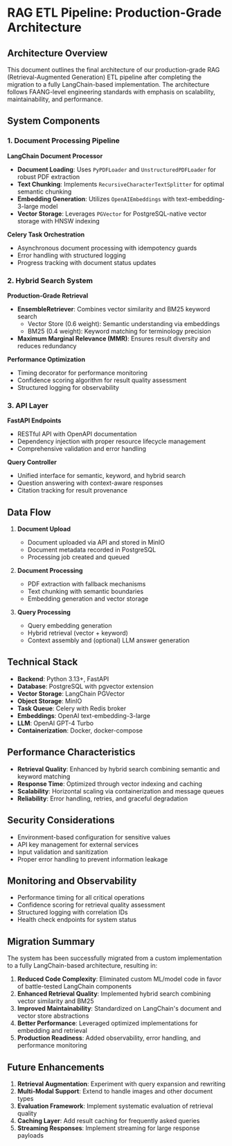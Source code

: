 # RAG ETL Pipeline: Production-Grade Architecture

## Architecture Overview

This document outlines the final architecture of our production-grade RAG (Retrieval-Augmented Generation) ETL pipeline after completing the migration to a fully LangChain-based implementation. The architecture follows FAANG-level engineering standards with emphasis on scalability, maintainability, and performance.

## System Components

### 1. Document Processing Pipeline

**LangChain Document Processor**
- **Document Loading**: Uses `PyPDFLoader` and `UnstructuredPDFLoader` for robust PDF extraction
- **Text Chunking**: Implements `RecursiveCharacterTextSplitter` for optimal semantic chunking
- **Embedding Generation**: Utilizes `OpenAIEmbeddings` with text-embedding-3-large model
- **Vector Storage**: Leverages `PGVector` for PostgreSQL-native vector storage with HNSW indexing

**Celery Task Orchestration**
- Asynchronous document processing with idempotency guards
- Error handling with structured logging
- Progress tracking with document status updates

### 2. Hybrid Search System

**Production-Grade Retrieval**
- **EnsembleRetriever**: Combines vector similarity and BM25 keyword search
  - Vector Store (0.6 weight): Semantic understanding via embeddings
  - BM25 (0.4 weight): Keyword matching for terminology precision
- **Maximum Marginal Relevance (MMR)**: Ensures result diversity and reduces redundancy

**Performance Optimization**
- Timing decorator for performance monitoring
- Confidence scoring algorithm for result quality assessment
- Structured logging for observability

### 3. API Layer

**FastAPI Endpoints**
- RESTful API with OpenAPI documentation
- Dependency injection with proper resource lifecycle management
- Comprehensive validation and error handling

**Query Controller**
- Unified interface for semantic, keyword, and hybrid search
- Question answering with context-aware responses
- Citation tracking for result provenance

## Data Flow

1. **Document Upload**
   - Document uploaded via API and stored in MinIO
   - Document metadata recorded in PostgreSQL
   - Processing job created and queued

2. **Document Processing**
   - PDF extraction with fallback mechanisms
   - Text chunking with semantic boundaries
   - Embedding generation and vector storage

3. **Query Processing**
   - Query embedding generation
   - Hybrid retrieval (vector + keyword)
   - Context assembly and (optional) LLM answer generation

## Technical Stack

- **Backend**: Python 3.13+, FastAPI
- **Database**: PostgreSQL with pgvector extension
- **Vector Storage**: LangChain PGVector
- **Object Storage**: MinIO
- **Task Queue**: Celery with Redis broker
- **Embeddings**: OpenAI text-embedding-3-large
- **LLM**: OpenAI GPT-4 Turbo
- **Containerization**: Docker, docker-compose

## Performance Characteristics

- **Retrieval Quality**: Enhanced by hybrid search combining semantic and keyword matching
- **Response Time**: Optimized through vector indexing and caching
- **Scalability**: Horizontal scaling via containerization and message queues
- **Reliability**: Error handling, retries, and graceful degradation

## Security Considerations

- Environment-based configuration for sensitive values
- API key management for external services
- Input validation and sanitization
- Proper error handling to prevent information leakage

## Monitoring and Observability

- Performance timing for all critical operations
- Confidence scoring for retrieval quality assessment
- Structured logging with correlation IDs
- Health check endpoints for system status

## Migration Summary

The system has been successfully migrated from a custom implementation to a fully LangChain-based architecture, resulting in:

1. **Reduced Code Complexity**: Eliminated custom ML/model code in favor of battle-tested LangChain components
2. **Enhanced Retrieval Quality**: Implemented hybrid search combining vector similarity and BM25
3. **Improved Maintainability**: Standardized on LangChain's document and vector store abstractions
4. **Better Performance**: Leveraged optimized implementations for embedding and retrieval
5. **Production Readiness**: Added observability, error handling, and performance monitoring

## Future Enhancements

1. **Retrieval Augmentation**: Experiment with query expansion and rewriting
2. **Multi-Modal Support**: Extend to handle images and other document types
3. **Evaluation Framework**: Implement systematic evaluation of retrieval quality
4. **Caching Layer**: Add result caching for frequently asked queries
5. **Streaming Responses**: Implement streaming for large response payloads
